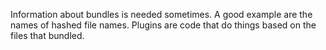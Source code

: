 Information about bundles is needed sometimes. A good example are the names of hashed file names.  Plugins are code that do things based on the files that bundled.

